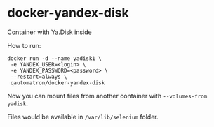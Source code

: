 # docker-yandex-disk


Container with Ya.Disk inside

How to run:

```
docker run -d --name yadisk1 \
 -e YANDEX_USER=<login> \
 -e YANDEX_PASSWORD=<password> \
 --restart=always \
 qautomatron/docker-yandex-disk
 ```


Now you can mount files from another container with `--volumes-from yadisk`.


Files would be available in `/var/lib/selenium` folder.

